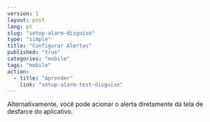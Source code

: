 ```yaml
---
version: 1
layout: post
lang: pt
slug: "setup-alarm-disguise"
type: "simple"
title: "Configurar Alertas"
published: "true"
categories: "mobile"
tags: "mobile"
action: 
  - title: "Aprender"
    link: "setup-alarm-test-disguise"
---
```


Alternativamente, você pode acionar o alerta diretamente da tela de desfarce do aplicativo.
